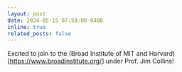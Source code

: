 ```yaml
---
layout: post
date: 2024-05-15 07:59:00-0400
inline: true
related_posts: false
---
```


Excited to join to the (Broad Institute of MIT and Harvard)[https://www.broadinstitute.org/] under Prof. Jim Collins!